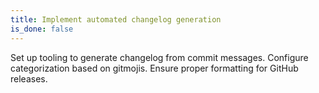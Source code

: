 ```yaml
---
title: Implement automated changelog generation
is_done: false
---
```


Set up tooling to generate changelog from commit messages. Configure categorization based on gitmojis. Ensure proper formatting for GitHub releases.
